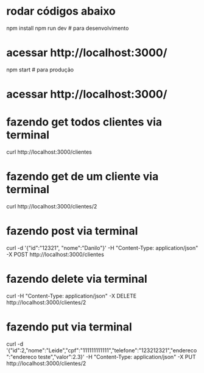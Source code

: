 # rodar códigos abaixo
npm install
npm run dev # para desenvolvimento
# acessar http://localhost:3000/

npm start # para produção
# acessar http://localhost:3000/


# fazendo get todos clientes via terminal
curl http://localhost:3000/clientes

# fazendo get de um cliente via terminal
curl http://localhost:3000/clientes/2

# fazendo post via terminal
curl -d '{"id":"12321", "nome":"Danilo"}' -H "Content-Type: application/json" -X POST http://localhost:3000/clientes

# fazendo delete via terminal
curl -H "Content-Type: application/json" -X DELETE http://localhost:3000/clientes/2

# fazendo put via terminal
curl  -d '{"id":2,"nome":"Leide","cpf":"111111111111","telefone":"123212321","endereco":"endereco teste","valor":2.3}' -H "Content-Type: application/json" -X PUT http://localhost:3000/clientes/2
